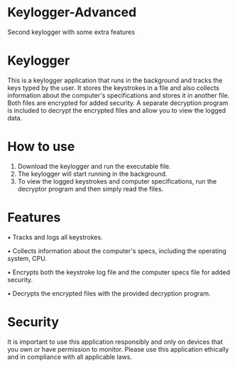 # Keylogger-Advanced
Second keylogger with some extra features

# Keylogger

This is a keylogger application that runs in the background and tracks the keys typed by the user. It stores the keystrokes in a file and also collects information about the computer's specifications and stores it in another file. Both files are encrypted for added security.
A separate decryption program is included to decrypt the encrypted files and allow you to view the logged data.


# How to use
1.	Download the keylogger and run the executable file.
2.	The keylogger will start running in the background.
3.	To view the logged keystrokes and computer specifications, run the decryptor program and then simply read the files.

# Features
•	Tracks and logs all keystrokes.

•	Collects information about the computer's specs, including the operating system, CPU.

•	Encrypts both the keystroke log file and the computer specs file for added security.

•	Decrypts the encrypted files with the provided decryption program.


# Security
It is important to use this application responsibly and only on devices that you own or have permission to monitor. Please use this application ethically and in compliance with all applicable laws.

